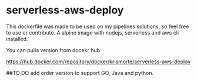 # serverless-aws-deploy

This dockerfile was made to be used on my pipelines solutions, so feel free to use or contribute. A alpine image with nodejs, serverless and aws cli installed.

You can pulla version from docekr hub

https://hub.docker.com/repository/docker/krismorte/serverless-aws-deploy

##TO DO
add order version to support GO, Java and python.